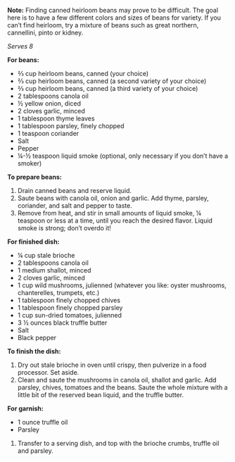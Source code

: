 <strong>Note:</strong> Finding canned heirloom beans may prove to be difficult. The goal here is to have a few different colors and sizes of beans for variety. If you can’t find heirloom, try a mixture of beans such as great northern, cannellini, pinto or kidney. 

<em>Serves 8</em>

<strong>For beans:</strong>
<ul>
  <li>⅔ cup heirloom beans, canned (your choice)
  <li>⅔ cup heirloom beans, canned (a second variety of your choice)
  <li>⅔ cup heirloom beans, canned (a third variety of your choice)
  <li>2 tablespoons canola oil
  <li>½ yellow onion, diced
  <li>2 cloves garlic, minced
  <li>1 tablespoon thyme leaves
  <li>1 tablespoon parsley, finely chopped
  <li>1 teaspoon coriander
  <li>Salt
  <li>Pepper
  <li>¼-½ teaspoon liquid smoke (optional, only necessary if you don’t have a smoker)
</ul>
 
<strong>To prepare beans:</strong>
<ol>
  <li>Drain canned beans and reserve liquid.
  <li>Saute beans with canola oil, onion and garlic. Add thyme, parsley, coriander, and salt and pepper to taste. 
  <li>Remove from heat, and stir in small amounts of liquid smoke, ¼ teaspoon or less at a time, until you reach the desired flavor. Liquid smoke is strong; don’t overdo it!
</ol>

<strong>For finished dish:</strong>
<ul>
  <li>¼ cup stale brioche
  <li>2 tablespoons canola oil
  <li>1 medium shallot, minced
  <li>2 cloves garlic, minced
  <li>1 cup wild mushrooms, julienned (whatever you like: oyster mushrooms, chanterelles, trumpets, etc.) 
  <li>1 tablespoon finely chopped chives
  <li>1 tablespoon finely chopped parsley
  <li>1 cup sun-dried tomatoes, julienned
  <li>3 ½ ounces black truffle butter
  <li>Salt
  <li>Black pepper
</ul>

<strong>To finish the dish:</strong>
<ol>
  <li>Dry out stale brioche in oven until crispy, then pulverize in a food processor. Set aside. 
  <li>Clean and saute the mushrooms in canola oil, shallot and garlic. Add parsley, chives, tomatoes and the beans. Saute the whole mixture with a little bit of the reserved bean liquid, and the truffle butter. 
</ol>

<strong>For garnish:</strong>
<ul>
  <li>1 ounce truffle oil
  <li>Parsley
</ul>

<ol>
  <li>Transfer to a serving dish, and top with the brioche crumbs, truffle oil and parsley.
</ol>